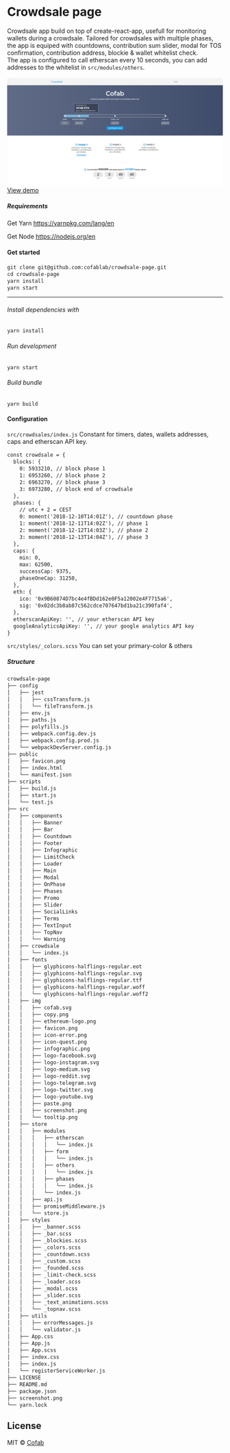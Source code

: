 # Crowdsale page

Crowdsale app build on top of create-react-app, usefull for monitoring wallets during a crowdsale. Tailored for crowdsales with multiple phases, the app is equiped with countdowns, contribution sum slider, modal for TOS confirmation, contribution address, blockie & wallet whitelist check.
<br/>
The app is configured to call etherscan every 10 seconds, you can add addresses to the whitelist in `src/modules/others`.
<br/><br/>
![Demo](./screenshot.png)
<br/>
[View demo](http://crowdsale-demo.s3-website-eu-west-1.amazonaws.com/)

##### Requirements

Get Yarn
https://yarnpkg.com/lang/en

Get Node
https://nodejs.org/en

#### Get started

```
git clone git@github.com:cofablab/crowdsale-page.git
cd crowdsale-page
yarn install
yarn start
```

---

###### Install dependencies with

```
yarn install
```

###### Run development

```
yarn start
```

###### Build bundle

```
yarn build
```

#### Configuration

`src/crowdsales/index.js` Constant for timers, dates, wallets addresses, caps and etherscan API key.

```
const crowdsale = {
  blocks: {
    0: 5933210, // block phase 1
    1: 6953260, // block phase 2
    2: 6963270, // block phase 3
    3: 6973280, // block end of crowdsale
  },
  phases: {
    // utc + 2 = CEST
    0: moment('2018-12-10T14:01Z'), // countdown phase
    1: moment('2018-12-11T14:02Z'), // phase 1
    2: moment('2018-12-12T14:03Z'), // phase 2
    3: moment('2018-12-13T14:04Z'), // phase 3
  },
  caps: {
    min: 0,
    max: 62500,
    successCap: 9375,
    phaseOneCap: 31250,
  },
  eth: {
    ico: '0x9B60874D7bc4e4fBDd162e0F5a12002e4F7715a6',
    sig: '0x02dc3b8ab87c562cdce707647bd1ba21c390faf4',
  },
  etherscanApiKey: '', // your etherscan API key
  googleAnalyticsApiKey: '', // your google analytics API key
}
```

`src/styles/_colors.scss` You can set your primary-color & others

##### Structure

```
crowdsale-page
├── config
│   ├── jest
│   │   ├── cssTransform.js
│   │   └── fileTransform.js
│   ├── env.js
│   ├── paths.js
│   ├── polyfills.js
│   ├── webpack.config.dev.js
│   ├── webpack.config.prod.js
│   └── webpackDevServer.config.js
├── public
│   ├── favicon.png
│   ├── index.html
│   └── manifest.json
├── scripts
│   ├── build.js
│   ├── start.js
│   └── test.js
├── src
│   ├── components
│   │   ├── Banner
│   │   ├── Bar
│   │   ├── Countdown
│   │   ├── Footer
│   │   ├── Infographic
│   │   ├── LimitCheck
│   │   ├── Loader
│   │   ├── Main
│   │   ├── Modal
│   │   ├── OnPhase
│   │   ├── Phases
│   │   ├── Promo
│   │   ├── Slider
│   │   ├── SocialLinks
│   │   ├── Terms
│   │   ├── TextInput
│   │   ├── TopNav
│   │   └── Warning
│   ├── crowdsale
│   │   └── index.js
│   ├── fonts
│   │   ├── glyphicons-halflings-regular.eot
│   │   ├── glyphicons-halflings-regular.svg
│   │   ├── glyphicons-halflings-regular.ttf
│   │   ├── glyphicons-halflings-regular.woff
│   │   └── glyphicons-halflings-regular.woff2
│   ├── img
│   │   ├── cofab.svg
│   │   ├── copy.png
│   │   ├── ethereum-logo.png
│   │   ├── favicon.png
│   │   ├── icon-error.png
│   │   ├── icon-quest.png
│   │   ├── infographic.png
│   │   ├── logo-facebook.svg
│   │   ├── logo-instagram.svg
│   │   ├── logo-medium.svg
│   │   ├── logo-reddit.svg
│   │   ├── logo-telegram.svg
│   │   ├── logo-twitter.svg
│   │   ├── logo-youtube.svg
│   │   ├── paste.png
│   │   ├── screenshot.png
│   │   └── tooltip.png
│   ├── store
│   │   ├── modules
│   │   │   ├── etherscan
│   │   │   │   └── index.js
│   │   │   ├── form
│   │   │   │   └── index.js
│   │   │   ├── others
│   │   │   │   └── index.js
│   │   │   ├── phases
│   │   │   │   └── index.js
│   │   │   └── index.js
│   │   ├── api.js
│   │   ├── promiseMiddleware.js
│   │   └── store.js
│   ├── styles
│   │   ├── _banner.scss
│   │   ├── _bar.scss
│   │   ├── _blockies.scss
│   │   ├── _colors.scss
│   │   ├── _countdown.scss
│   │   ├── _custom.scss
│   │   ├── _founded.scss
│   │   ├── _limit-check.scss
│   │   ├── _loader.scss
│   │   ├── _modal.scss
│   │   ├── _slider.scss
│   │   ├── _text_animations.scss
│   │   └── _topnav.scss
│   ├── utils
│   │   ├── errorMessages.js
│   │   └── validator.js
│   ├── App.css
│   ├── App.js
│   ├── App.scss
│   ├── index.css
│   ├── index.js
│   └── registerServiceWorker.js
├── LICENSE
├── README.md
├── package.json
├── screenshot.png
└── yarn.lock
```

## License

MIT © [Cofab](https://github.com/cofablab)
